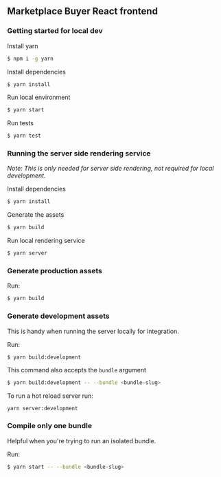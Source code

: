 ## Marketplace Buyer React frontend

### Getting started for local dev

Install yarn
```bash
$ npm i -g yarn
```

Install dependencies
```bash
$ yarn install
```

Run local environment
```bash
$ yarn start
```

Run tests
```bash
$ yarn test
```

### Running the server side rendering service

_Note: This is only needed for server side rendering, not required for local development._

Install dependencies
```bash
$ yarn install
```

Generate the assets
```bash
$ yarn build
```

Run local rendering service
```bash
$ yarn server
```


### Generate production assets

Run:
```bash
$ yarn build
```

### Generate development assets

This is handy when running the server locally for integration.

Run:
```bash
$ yarn build:development
```

This command also accepts the `bundle` argument

```bash
$ yarn build:development -- --bundle <bundle-slug>
```

To run a hot reload server run:
```
yarn server:development
```

### Compile only one bundle

Helpful when you're trying to run an isolated bundle.

Run:
```bash
$ yarn start -- --bundle <bundle-slug>
```

